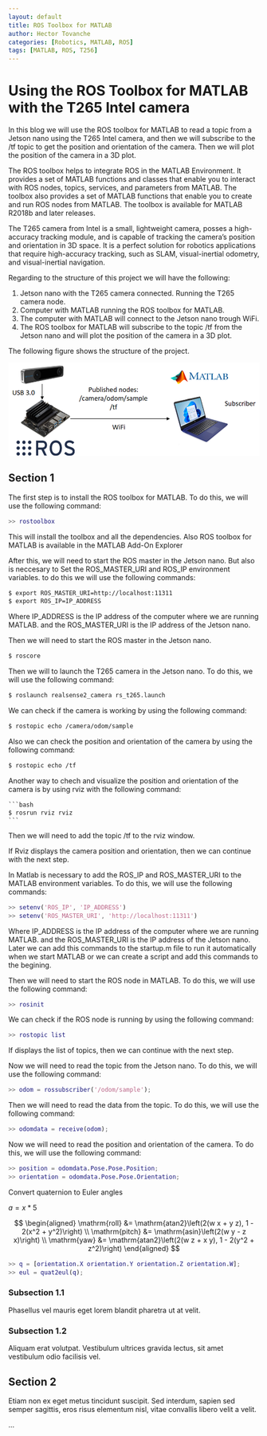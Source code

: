 ```yaml
---
layout: default
title: ROS Toolbox for MATLAB
author: Hector Tovanche
categories: [Robotics, MATLAB, ROS]
tags: [MATLAB, ROS, T256]
---
```


# Using the ROS Toolbox for MATLAB with the T265 Intel camera

In this blog we will use the ROS toolbox for MATLAB to read a topic from a Jetson nano using the T265 Intel camera, and then we will subscribe to the /tf topic to get the position and orientation of the camera. Then we will plot the position of the camera in a 3D plot.

The ROS toolbox helps to integrate ROS in the MATLAB Environment. It provides a set of MATLAB functions and classes that enable you to interact with ROS nodes, topics, services, and parameters from MATLAB. The toolbox also provides a set of MATLAB functions that enable you to create and run ROS nodes from MATLAB. The toolbox is available for MATLAB R2018b and later releases.

The T265 camera from Intel is a small, lightweight camera, posses a high-accuracy tracking module, and is capable of tracking the camera’s position and orientation in 3D space. It is a perfect solution for robotics applications that require high-accuracy tracking, such as SLAM, visual-inertial odometry, and visual-inertial navigation.

Regarding to the structure of this project we will have the following:
1. Jetson nano with the T265 camera connected. Running the T265 camera node.
2. Computer with MATLAB running the ROS toolbox for MATLAB.
3. The computer with MATLAB will connect to the Jetson nano trough WiFi. 
4. The ROS toolbox for MATLAB will subscribe to the topic /tf from the Jetson nano and will plot the position of the camera in a 3D plot.

The following figure shows the structure of the project.

![Structure of the project](/assets/img/structure.png)

## Section 1

The first step is to install the ROS toolbox for MATLAB. To do this, we will use the following command:

```matlab
>> rostoolbox
```

This will install the toolbox and all the dependencies.
Also ROS toolbox for MATLAB is available in the MATLAB Add-On Explorer
 


After this, we will need to start the ROS master in the Jetson nano. But also is neccesary to Set the ROS_MASTER_URI and ROS_IP environment variables.
to do this we will use the following commands:

```bash
$ export ROS_MASTER_URI=http://localhost:11311
$ export ROS_IP=IP_ADDRESS
```
Where IP_ADDRESS is the IP address of the computer where we are running MATLAB. and the ROS_MASTER_URI is the IP address of the Jetson nano.

Then we will need to start the ROS master in the Jetson nano.

```bash
$ roscore
```

Then we will to launch the T265 camera in the Jetson nano. To do this, we will use the following command:

```bash
$ roslaunch realsense2_camera rs_t265.launch
```

We can check if the camera is working by using the following command:

```bash
$ rostopic echo /camera/odom/sample
```

Also we can check the position and orientation of the camera by using the following command:

```bash
$ rostopic echo /tf
```

Another way to chech and visualize the position and orientation of the camera is by using rviz with the following command:
    
    ```bash
    $ rosrun rviz rviz
    ```
        
Then we will need to add the topic /tf to the rviz window.


If Rviz displays the camera position and orientation, then we can continue with the next step.

In Matlab is necessary to add the ROS_IP and ROS_MASTER_URI to the MATLAB environment variables. To do this, we will use the following commands:

```matlab
>> setenv('ROS_IP', 'IP_ADDRESS')
>> setenv('ROS_MASTER_URI', 'http://localhost:11311')
```

Where IP_ADDRESS is the IP address of the computer where we are running MATLAB. and the ROS_MASTER_URI is the IP address of the Jetson nano. Later we can add this commands to the startup.m file to run it automatically when we start MATLAB or we can create a script and add this commands to the begining.

Then we will need to start the ROS node in MATLAB. To do this, we will use the following command:

```matlab
>> rosinit
```
We can check if the ROS node is running by using the following command:

```matlab
>> rostopic list
```

If displays the list of topics, then we can continue with the next step.

Now we will need to read the topic from the Jetson nano. To do this, we will use the following command:

```matlab
>> odom = rossubscriber('/odom/sample');
```

Then we will need to read the data from the topic. To do this, we will use the following command:

```matlab
>> odomdata = receive(odom);
```

Now we will need to read the position and orientation of the camera. To do this, we will use the following command:

```matlab
>> position = odomdata.Pose.Pose.Position;
>> orientation = odomdata.Pose.Pose.Orientation;
```

Convert quaternion to Euler angles

$a=x*5$ 

$$
\begin{aligned}
\mathrm{roll} &= \mathrm{atan2}\left(2(w x + y z), 1 - 2(x^2 + y^2)\right) \\
\mathrm{pitch} &= \mathrm{asin}\left(2(w y - z x)\right) \\
\mathrm{yaw} &= \mathrm{atan2}\left(2(w z + x y), 1 - 2(y^2 + z^2)\right)
\end{aligned}
$$
```matlab
>> q = [orientation.X orientation.Y orientation.Z orientation.W];
>> eul = quat2eul(q);
```



### Subsection 1.1

Phasellus vel mauris eget lorem blandit pharetra ut at velit.

### Subsection 1.2

Aliquam erat volutpat. Vestibulum ultrices gravida lectus, sit amet vestibulum odio facilisis vel.

## Section 2

Etiam non ex eget metus tincidunt suscipit. Sed interdum, sapien sed semper sagittis, eros risus elementum nisl, vitae convallis libero velit a velit.

...
